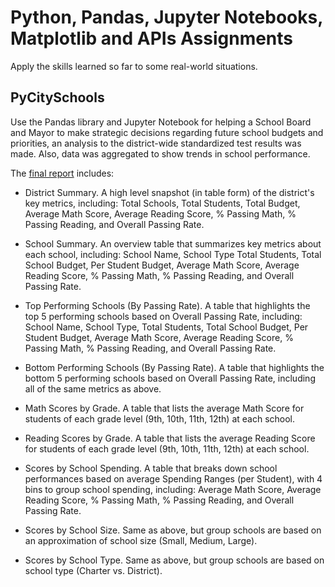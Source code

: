 # Python, Pandas, Jupyter Notebooks, Matplotlib and APIs Assignments

Apply the skills learned so far to some real-world situations.
 
 
## PyCitySchools

Use the Pandas library and Jupyter Notebook for helping a School Board and Mayor to make strategic decisions
regarding future school budgets and priorities, an analysis to the district-wide standardized test results was made. 
Also, data was aggregated to show trends in school performance.


The [final report](PyCitySchools/Scripts/PyCitySchools.ipynb) includes:

- District Summary. A high level snapshot (in table form) of the district's key metrics, including: Total Schools, 
Total Students, Total Budget, Average Math Score, Average Reading Score, % Passing Math, % Passing Reading, and
Overall Passing Rate.

- School Summary. An overview table that summarizes key metrics about each school, including: School Name, School Type
Total Students, Total School Budget, Per Student Budget, Average Math Score, Average Reading Score, % Passing Math, 
% Passing Reading, and Overall Passing Rate.

- Top Performing Schools (By Passing Rate). A table that highlights the top 5 performing schools based on Overall 
Passing Rate, including: School Name, School Type, Total Students, Total School Budget, Per Student Budget,
Average Math Score, Average Reading Score, % Passing Math, % Passing Reading, and Overall Passing Rate.

- Bottom Performing Schools (By Passing Rate). A table that highlights the bottom 5 performing schools based 
on Overall Passing Rate, including all of the same metrics as above.

- Math Scores by Grade. A table that lists the average Math Score for students of each grade level (9th, 10th,
11th, 12th) at each school.

- Reading Scores by Grade. A table that lists the average Reading Score for students of each grade level (9th,
10th, 11th, 12th) at each school.

- Scores by School Spending. A table that breaks down school performances based on average Spending Ranges 
(per Student), with 4 bins to group school spending, including: Average Math Score, Average Reading Score,
% Passing Math, % Passing Reading, and Overall Passing Rate.

- Scores by School Size. Same as above, but group schools are based on an approximation of school size 
(Small, Medium, Large).

- Scores by School Type. Same as above, but group schools are based on school type (Charter vs. District).
